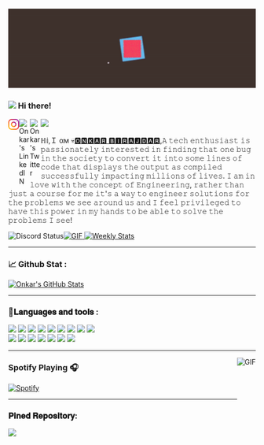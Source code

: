 [<img src="https://raw.githubusercontent.com/Onkar-Birajdar/Onkar-Birajdar/master/Intro.gif" alt="👋 Hi there! I'm (Onkar Birajdar)|https://onkar-birajdar.github.io/Portfolio.github.io)" title="👋 Hi there! I'm (Onkar-Birajdar)|https://onkar-birajdar.github.io/Portfolio.github.io)"/>](https://onkar-birajdar.github.io/Portfolio.github.io/)

### <img src="https://media.giphy.com/media/hvRJCLFzcasrR4ia7z/giphy.gif" width="25px"> Hi there! 
<a href="https://www.instagram.com/clash_coder/">
  <img align="left" alt="Onkar's Twitter" width="22px" src="https://raw.githubusercontent.com/Onkar-Birajdar/Onkar-Birajdar/master/instagram.png" />
</a>
<a href="https://linkedin.com/in/onkar-birajdar-7a84591b1">
  <img align="left" alt="Onkar's LinkedIN" width="22px" src="https://raw.githubusercontent.com/peterthehan/peterthehan/master/assets/linkedin.svg" />
</a>
<a href="https://discord.com/users/750605441255473264">
  <img align="left" alt="Onkar's Twitter" width="22px" src="https://raw.githubusercontent.com/peterthehan/peterthehan/master/assets/discord.svg" />
</a>

![](https://visitor-badge.glitch.me/badge?page_id=Onkar-Birajdar.Onkar-Birajdar)

  ℍ𝕚,Ｉ αм  💀[🅾🅽🅺🅰🆁 🅱🅸🆁🅰🅹🅳🅰🆁](https://onkar-birajdar.github.io/Portfolio.github.io/),𝙰 𝚝𝚎𝚌𝚑 𝚎𝚗𝚝𝚑𝚞𝚜𝚒𝚊𝚜𝚝 𝚒𝚜 𝚙𝚊𝚜𝚜𝚒𝚘𝚗𝚊𝚝𝚎𝚕𝚢 𝚒𝚗𝚝𝚎𝚛𝚎𝚜𝚝𝚎𝚍 𝚒𝚗 𝚏𝚒𝚗𝚍𝚒𝚗𝚐 𝚝𝚑𝚊𝚝 𝚘𝚗𝚎 𝚋𝚞𝚐 𝚒𝚗 𝚝𝚑𝚎 𝚜𝚘𝚌𝚒𝚎𝚝𝚢 𝚝𝚘 𝚌𝚘𝚗𝚟𝚎𝚛𝚝 𝚒𝚝 𝚒𝚗𝚝𝚘 𝚜𝚘𝚖𝚎 𝚕𝚒𝚗𝚎𝚜 𝚘𝚏 𝚌𝚘𝚍𝚎 𝚝𝚑𝚊𝚝 𝚍𝚒𝚜𝚙𝚕𝚊𝚢𝚜 𝚝𝚑𝚎 𝚘𝚞𝚝𝚙𝚞𝚝 𝚊𝚜 𝚌𝚘𝚖𝚙𝚒𝚕𝚎𝚍 𝚜𝚞𝚌𝚌𝚎𝚜𝚜𝚏𝚞𝚕𝚕𝚢 𝚒𝚖𝚙𝚊𝚌𝚝𝚒𝚗𝚐 𝚖𝚒𝚕𝚕𝚒𝚘𝚗𝚜 𝚘𝚏 𝚕𝚒𝚟𝚎𝚜. 𝙸 𝚊𝚖 𝚒𝚗 𝚕𝚘𝚟𝚎 𝚠𝚒𝚝𝚑 𝚝𝚑𝚎 𝚌𝚘𝚗𝚌𝚎𝚙𝚝 𝚘𝚏 𝙴𝚗𝚐𝚒𝚗𝚎𝚎𝚛𝚒𝚗𝚐, 𝚛𝚊𝚝𝚑𝚎𝚛 𝚝𝚑𝚊𝚗 𝚓𝚞𝚜𝚝 𝚊 𝚌𝚘𝚞𝚛𝚜𝚎 𝚏𝚘𝚛 𝚖𝚎 𝚒𝚝'𝚜 𝚊 𝚠𝚊𝚢 𝚝𝚘 𝚎𝚗𝚐𝚒𝚗𝚎𝚎𝚛 𝚜𝚘𝚕𝚞𝚝𝚒𝚘𝚗𝚜 𝚏𝚘𝚛 𝚝𝚑𝚎 𝚙𝚛𝚘𝚋𝚕𝚎𝚖𝚜 𝚠𝚎 𝚜𝚎𝚎 𝚊𝚛𝚘𝚞𝚗𝚍 𝚞𝚜 𝚊𝚗𝚍 𝙸 𝚏𝚎𝚎𝚕 𝚙𝚛𝚒𝚟𝚒𝚕𝚎𝚐𝚎𝚍 𝚝𝚘 𝚑𝚊𝚟𝚎 𝚝𝚑𝚒𝚜 𝚙𝚘𝚠𝚎𝚛 𝚒𝚗 𝚖𝚢 𝚑𝚊𝚗𝚍𝚜 𝚝𝚘 𝚋𝚎 𝚊𝚋𝚕𝚎 𝚝𝚘 𝚜𝚘𝚕𝚟𝚎 𝚝𝚑𝚎 𝚙𝚛𝚘𝚋𝚕𝚎𝚖𝚜 𝙸 𝚜𝚎𝚎!

<a href="https://discord.com/users/750605441255473264" target="_blank">
  <img  align="left"  alt="Discord Status" src="https://lanyard.cnrad.dev/api/750605441255473264?bg=1f1f1f&borderRadius=5px">
  <img  alt="GIF" height="180px" src="https://media.giphy.com/media/RbDKaczqWovIugyJmW/giphy.gif" />

</a>

<a href="https://wakatime.com/@Clash_Coder" target="_blank">
  <img  alt="Weekly Stats" src="https://github-readme-stats.vercel.app/api/wakatime?username=Clash_Coder&border_radius=5px&theme=dark&bg_color=1f1f1f&border_color=1f1f1f&icon_color=58a6ff&show_icons=true&disable_animations=true&custom_title=Weekly%20Stats">
</a>

<hr>

### &#x1f4c8; Github Stat  :
  <a href="https://github.com/Onkar-Birajdar/Onkar-Birajdar">
    <img   align=""  src="https://github-readme-stats.vercel.app/api?username=Onkar-Birajdar&show_icons=true&line_height=27&count_private=true&title_color=ffffff&text_color=c9cacc&icon_color=2bbc8a&bg_color=1d1f21" alt="Onkar's GitHub Stats" />
  </a>
  
---
### 🔧𝐋𝐚𝐧𝐠𝐮𝐚𝐠𝐞𝐬 𝐚𝐧𝐝 𝐭𝐨𝐨𝐥𝐬 :

  ![](https://img.shields.io/badge/OS-Window's-informational?style=flat&logo=windows&logoColor=white&color=2bbc8a)
  ![](https://img.shields.io/badge/Editor-Visual-Studio-Code-informational?style=flat&logo=visual-studio-code&logoColor=white&color=2bbc8a)
  ![](https://img.shields.io/badge/Code-C++-informational?style=flat&logo=c++&logoColor=white&color=2bbc8a)
  ![](https://img.shields.io/badge/Code-Python-informational?style=flat&logo=python&logoColor=white&color=2bbc8a)
  ![](https://img.shields.io/badge/Code-JavaScript-informational?style=flat&logo=javascript&logoColor=white&color=2bbc8a)
  ![](https://img.shields.io/badge/Code-C-informational?style=flat&logo=c&logoColor=white&color=2bbc8a)
  ![](https://img.shields.io/badge/Code-HTML-informational?style=flat&logo=html&logoColor=white&color=2bbc8a)
  ![](https://img.shields.io/badge/Code-CSS-informational?style=flat&logo=css&logoColor=white&color=2bbc8a)
  ![](https://img.shields.io/badge/Framework-Bootstrap-informational?style=flat&logo=bootstrap&logoColor=white&color=2bbc8a)  
  ![](https://img.shields.io/badge/Framework-Node.JS-informational?style=flat&logo=node.js&logoColor=white&color=2bbc8a)
  ![](https://img.shields.io/badge/Framework-Express.JS-informational?style=flat&logo=express&logoColor=white&color=2bbc8a)
  ![](https://img.shields.io/badge/Library-React.JS-informational?style=flat&logo=react&logoColor=white&color=2bbc8a)
  ![](https://img.shields.io/badge/Shell-Git-informational?style=flat&logo=git&logoColor=white&color=2bbc8a)
  ![](https://img.shields.io/badge/Shell-Windows_PowerShell-informational?style=flat&logo=windows-terminal&logoColor=white&color=2bbc8a)
  ![](https://img.shields.io/badge/Practice_Tool-Leetcode-informational?style=flat&logo=leetcode&logoColor=white&color=2bbc8a)
  ![](https://img.shields.io/badge/Practice_Tool-Geeks_For_Geeks-informational?style=flat&logo=geeksforgeeks&logoColor=white&color=2bbc8a)
  
---
<img align="right" alt="GIF" height="190px" src="https://media.giphy.com/media/J5B1Y8QZnzXXbLQIBu/giphy.gif" />

### Spotify Playing 🎧
  [![Spotify](https://novatorem-kyzbk7wxl-bardiesel.vercel.app/api/spotify)](https://open.spotify.com/user/31aiepcyxosxso5s6ie6nvinjtui)
  
---
### 𝐏𝐢𝐧𝐞𝐝 𝐑𝐞𝐩𝐨𝐬𝐢𝐭𝐨𝐫𝐲:
  <a href="https://github.com/Onkar-Birajdar/Portfolio.github.io">
  <img align="left" src="https://github-readme-stats.vercel.app/api/pin/?username=Onkar-Birajdar&repo=Portfolio.github.io&title_color=ffffff&text_color=c9cacc&icon_color=2bbc8a&bg_color=1d1f21" />
</a>
  
